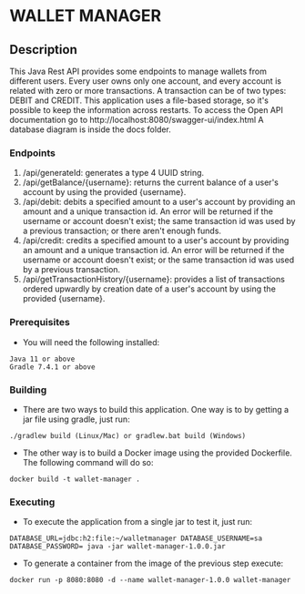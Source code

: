 # WALLET MANAGER

## Description

This Java Rest API provides some endpoints to manage wallets from different users. Every user owns
only one account, and every account is related with zero or more transactions. A transaction can be
of two types: DEBIT and CREDIT.
This application uses a file-based storage, so it's possible to keep the information across
restarts.
To access the Open API documentation go to http://localhost:8080/swagger-ui/index.html
A database diagram is inside the docs folder.

### Endpoints

1. /api/generateId: generates a type 4 UUID string.
2. /api/getBalance/{username}: returns the current balance of a user's account by using the provided
   {username}.
3. /api/debit: debits a specified amount to a user's account by providing an amount and a unique
   transaction id. An error will be returned if the username or account doesn't exist; the same
   transaction id was used by a previous transaction; or there aren't enough funds.
4. /api/credit: credits a specified amount to a user's account by providing an amount and a unique
   transaction id. An error will be returned if the username or account doesn't exist; or the same
   transaction id was used by a previous transaction.
5. /api/getTransactionHistory/{username}: provides a list of transactions ordered upwardly by
   creation date of a user's account by using the provided {username}.

### Prerequisites

- You will need the following installed:

```
Java 11 or above
Gradle 7.4.1 or above
```

### Building

- There are two ways to build this application. One way is to by getting a jar file using gradle,
  just run:

```
./gradlew build (Linux/Mac) or gradlew.bat build (Windows)
```

- The other way is to build a Docker image using the provided Dockerfile. The following command will
  do so:

```
docker build -t wallet-manager .
```

### Executing

- To execute the application from a single jar to test it, just run:

```
DATABASE_URL=jdbc:h2:file:~/walletmanager DATABASE_USERNAME=sa DATABASE_PASSWORD= java -jar wallet-manager-1.0.0.jar
```

- To generate a container from the image of the previous step execute:

```
docker run -p 8080:8080 -d --name wallet-manager-1.0.0 wallet-manager
```